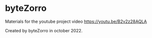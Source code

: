 # byteZorro

Materials for the youtube project video https://youtu.be/B2v2z28AQLA

Created by byteZorro in october 2022.
